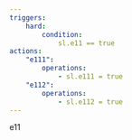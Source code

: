 ```yaml
---
triggers:
    hard:
        condition:
            sl.e11 == true
actions:
    "e111":
        operations: 
            - sl.e111 = true
    "e112":
        operations: 
            - sl.e112 = true
---
```


e11
